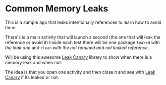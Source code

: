 # Common Memory Leaks

This is a sample app that leaks intentionally references to learn how to avoid them.

There's is a main activity that will launch a second (the one that will leak the reference or avoid it)
Inside each test there will be one package `leaked` _with the leak one_ and `clean` _with the not retained and not leaked reference_.
 
Will be using this awesome [Leak Canary][0] library to show
when there is a memory leak and when not.

The idea is that you open one activity and then close it and see with [Leak Canary][0] if its leaked or not.
 
 [0]: https://github.com/square/leakcanary